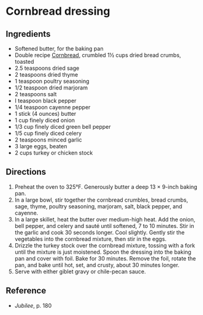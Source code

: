 # Cornbread dressing

## Ingredients

- Softened butter, for the baking pan
- Double recipe [Cornbread](../bread/jubilee-cornbread), crumbled 1½ cups dried bread crumbs, toasted
- 2.5 teaspoons dried sage
- 2 teaspoons dried thyme
- 1 teaspoon poultry seasoning
- 1/2 teaspoon dried marjoram
- 2 teaspoons salt
- I teaspoon black pepper
- 1/4 teaspoon cayenne pepper
- 1 stick (4 ounces) butter
- 1 cup finely diced onion
- 1/3 cup finely diced green bell pepper
- 1/5 cup finely diced celery
- 2 teaspoons minced garlic
- 3 large eggs, beaten
- 2 cups turkey or chicken stock

## Directions

1. Preheat the oven to 325°F. Generously butter a deep 13 × 9-inch baking pan.
2. In a large bowl, stir together the cornbread crumbles, bread crumbs, sage, thyme, poultry seasoning, marjoram, salt, black pepper, and cayenne.
3. In a large skillet, heat the butter over medium-high heat. Add the onion, bell pepper, and celery and sauté until softened, 7 to 10 minutes. Stir in the garlic and cook 30 seconds longer. Cool slightly. Gently stir the vegetables into the cornbread mixture, then stir in the eggs.
4. Drizzle the turkey stock over the cornbread mixture, tossing with a fork until the mixture is just moistened. Spoon the dressing into the baking pan and cover with foil. Bake for 30 minutes. Remove the foil, rotate the pan, and bake until hot, set, and crusty, about 30 minutes longer.
5. Serve with either giblet gravy or chile-pecan sauce.

## Reference

- _Jubilee_, p. 180
